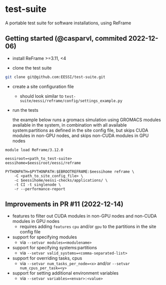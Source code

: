 # test-suite
A portable test suite for software installations, using ReFrame

## Getting started (@casparvl, commited 2022-12-06)

- install ReFrame >=3.11, <4

- clone the test suite

```bash
git clone git@github.com:EESSI/test-suite.git
```

- create a site configuration file

    - should look similar to `test-suite/eessi/reframe/config/settings_example.py`

- run the tests

    the example below runs a gromacs simulation using GROMACS modules available in the system,
    in combination with all available system:partitions as defined in the site config file,
    but skips CUDA modules in non-GPU nodes, and skips non-CUDA modules in GPU nodes

```
module load ReFrame/3.12.0

eessiroot=<path_to_test-suite>
eessihome=$eessiroot/eessi/reframe

PYTHONPATH=$PYTHONPATH:$EBROOTREFRAME:$eessihome reframe \
    -C <path_to_site_config_file> \
    -c $eessihome/eessi-checks/applications/ \
    -t CI -t singlenode \
    -r --performance-report
```

## Improvements in PR #11 (2022-12-14)

- features to filter out CUDA modules in non-GPU nodes and non-CUDA modules in GPU nodes
    - requires adding `features` `cpu` and/or `gpu` to the partitions in the site config file
- support for specifying modules
    - via `--setvar modules=<modulename>`
- support for specifying systems:partitions
    - via `--setvar valid_systems=<comma-separated-list>`
- support for overriding tasks, cpus
    - via `--setvar num_tasks_per_node=<x>` and/or `--setvar num_cpus_per_task=<y>`
- support for setting additional environment variables
    - via `--setvar variables=<envar>:<value>`

